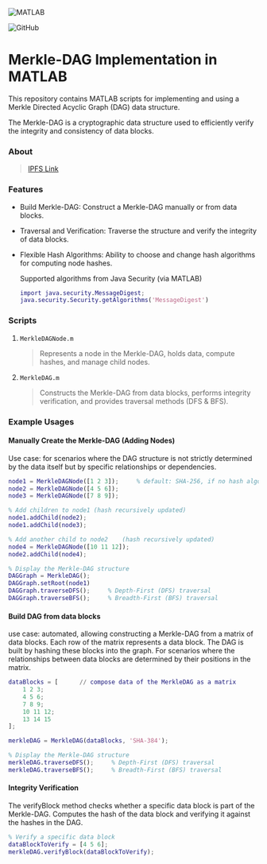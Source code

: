 ![MATLAB](https://img.shields.io/badge/MATLAB-%23D00000.svg?style=plastic&logo=mathworks&logoColor=white)

![GitHub](https://img.shields.io/github/license/Ramy-Badr-Ahmed/Merkle-DAG-Matlab?cached)

# Merkle-DAG Implementation in MATLAB

This repository contains MATLAB scripts for implementing and using a Merkle Directed Acyclic Graph (DAG) data structure.

The Merkle-DAG is a cryptographic data structure used to efficiently verify the integrity and consistency of data blocks.

### About

> [IPFS Link](https://docs.ipfs.tech/concepts/merkle-dag/)

### Features

- Build Merkle-DAG: Construct a Merkle-DAG manually or from data blocks.
- Traversal and Verification: Traverse the structure and verify the integrity of data blocks.
- Flexible Hash Algorithms: Ability to choose and change hash algorithms for computing node hashes.
   
    Supported algorithms from Java Security (via MATLAB)  
    ```matlab
    import java.security.MessageDigest;
    java.security.Security.getAlgorithms('MessageDigest')
    ```

### Scripts

1. `MerkleDAGNode.m`

   > Represents a node in the Merkle-DAG, holds data, compute hashes, and manage child nodes.

2. `MerkleDAG.m`

   > Constructs the Merkle-DAG from data blocks, performs integrity verification, and provides traversal methods (DFS & BFS).

### Example Usages

#### Manually Create the Merkle-DAG (Adding Nodes)

Use case: for scenarios where the DAG structure is not strictly determined by the data itself but by specific relationships or dependencies.

```matlab
node1 = MerkleDAGNode([1 2 3]);     % default: SHA-256, if no hash algorithm specified
node2 = MerkleDAGNode([4 5 6]);
node3 = MerkleDAGNode([7 8 9]);

% Add children to node1 (hash recursively updated)
node1.addChild(node2);
node1.addChild(node3);

% Add another child to node2    (hash recursively updated)
node4 = MerkleDAGNode([10 11 12]);
node2.addChild(node4);

% Display the Merkle-DAG structure
DAGGraph = MerkleDAG();
DAGGraph.setRoot(node1)
DAGGraph.traverseDFS();     % Depth-First (DFS) traversal
DAGGraph.traverseBFS();     % Breadth-First (BFS) traversal

```

#### Build DAG from data blocks

use case: automated, allowing constructing a Merkle-DAG from a matrix of data blocks.
Each row of the matrix represents a data block. The DAG is built by hashing these blocks into the graph. 
For scenarios where the relationships between data blocks are determined by their positions in the matrix.

```matlab
dataBlocks = [      // compose data of the MerkleDAG as a matrix
    1 2 3;
    4 5 6;
    7 8 9;
    10 11 12;
    13 14 15
];

merkleDAG = MerkleDAG(dataBlocks, 'SHA-384');

% Display the Merkle-DAG structure
merkleDAG.traverseDFS();     % Depth-First (DFS) traversal
merkleDAG.traverseBFS();     % Breadth-First (BFS) traversal
```

#### Integrity Verification

The verifyBlock method checks whether a specific data block is part of the Merkle-DAG. 
Computes the hash of the data block and verifying it against the hashes in the DAG.

```matlab
% Verify a specific data block 
dataBlockToVerify = [4 5 6];
merkleDAG.verifyBlock(dataBlockToVerify);
```
